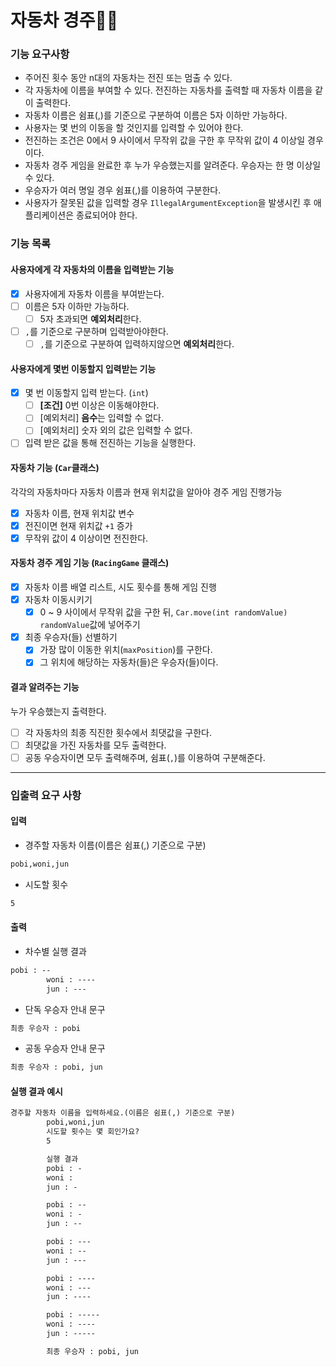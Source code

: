 # 자동차 경주🚗🚕

### 기능 요구사항

- 주어진 횟수 동안 n대의 자동차는 전진 또는 멈출 수 있다.
- 각 자동차에 이름을 부여할 수 있다. 전진하는 자동차를 출력할 때 자동차 이름을 같이 출력한다.
- 자동차 이름은 쉼표(,)를 기준으로 구분하여 이름은 5자 이하만 가능하다.
- 사용자는 몇 번의 이동을 할 것인지를 입력할 수 있어야 한다.
- 전진하는 조건은 0에서 9 사이에서 무작위 값을 구한 후 무작위 값이 4 이상일 경우이다.
- 자동차 경주 게임을 완료한 후 누가 우승했는지를 알려준다. 우승자는 한 명 이상일 수 있다.
- 우승자가 여러 명일 경우 쉼표(,)를 이용하여 구분한다.
- 사용자가 잘못된 값을 입력할 경우 `IllegalArgumentException`을 발생시킨 후 애플리케이션은 종료되어야 한다.

### 기능 목록

#### 사용자에게 각 자동차의 이름을 입력받는 기능

- [x] 사용자에게 자동차 이름을 부여받는다.
- [ ] 이름은 5자 이하만 가능하다.
    - [ ] 5자 초과되면 **예외처리**한다.
- [ ] `,`를 기준으로 구분하며 입력받아야한다.
    - [ ] `,`를 기준으로 구분하여 입력하지않으면 **예외처리**한다.

#### 사용자에게 몇번 이동할지 입력받는 기능

- [x] 몇 번 이동할지 입력 받는다. (`int`)
    - [ ] **[조건]** 0번 이상은 이동해야한다.
    - [ ] [예외처리] **음수**는 입력할 수 없다.
    - [ ] [예외처리] 숫자 외의 값은 입력할 수 없다.
- [ ] 입력 받은 값을 통해 전진하는 기능을 실행한다.

#### 자동차 기능 (`Car`클래스)

각각의 자동차마다 자동차 이름과 현재 위치값을 알아야 경주 게임 진행가능

- [x] 자동차 이름, 현재 위치값 변수
- [x] 전진이면 현재 위치값 `+1` 증가
- [x] 무작위 값이 4 이상이면 전진한다.

#### 자동차 경주 게임 기능 (`RacingGame` 클래스)

- [x] 자동차 이름 배열 리스트, 시도 횟수를 통해 게임 진행
- [x] 자동차 이동시키기
    - [x] 0 ~ 9 사이에서 무작위 값을 구한 뒤, `Car.move(int randomValue)` `randomValue`값에 넣어주기
- [x] 최종 우승자(들) 선별하기
    - [x] 가장 많이 이동한 위치(`maxPosition`)를 구한다.
    - [x] 그 위치에 해당하는 자동차(들)은 우승자(들)이다.

#### 결과 알려주는 기능

누가 우승했는지 출력한다.

- [ ] 각 자동차의 최종 직진한 횟수에서 최댓값을 구한다.
- [ ] 최댓값을 가진 자동차를 모두 출력한다.
- [ ] 공동 우승자이면 모두 출력해주며, 쉼표(`,`)를 이용하여 구분해준다.

---------------------------

### 입출력 요구 사항

#### 입력

- 경주할 자동차 이름(이름은 쉼표(,) 기준으로 구분)

```dtd
pobi,woni,jun
```

- 시도할 횟수

```dtd
5
```

#### 출력

- 차수별 실행 결과

```dtd
pobi : --
        woni : ----
        jun : ---
```

- 단독 우승자 안내 문구

```dtd
최종 우승자 : pobi
```

- 공동 우승자 안내 문구

```dtd
최종 우승자 : pobi, jun
```

#### 실행 결과 예시

```dtd
경주할 자동차 이름을 입력하세요.(이름은 쉼표(,) 기준으로 구분)
        pobi,woni,jun
        시도할 횟수는 몇 회인가요?
        5

        실행 결과
        pobi : -
        woni :
        jun : -

        pobi : --
        woni : -
        jun : --

        pobi : ---
        woni : --
        jun : ---

        pobi : ----
        woni : ---
        jun : ----

        pobi : -----
        woni : ----
        jun : -----

        최종 우승자 : pobi, jun
```